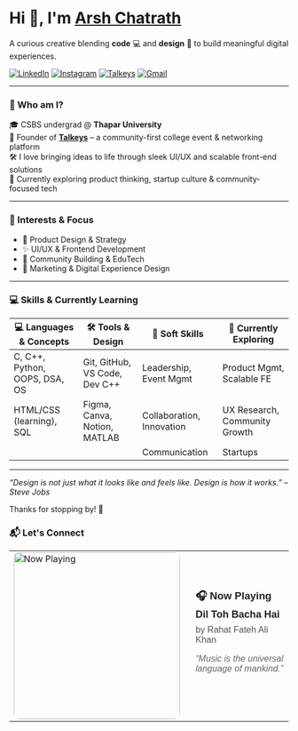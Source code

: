 # Hi 👋, I'm [**Arsh Chatrath**](https://www.linkedin.com/in/arshchatrath/)

A curious creative blending **code** 💻 and **design** 🎨 to build meaningful digital experiences.

[![LinkedIn](https://img.shields.io/badge/-LinkedIn-0A66C2?style=flat&logo=linkedin&logoColor=white)](https://www.linkedin.com/in/arshchatrath/) [![Instagram](https://img.shields.io/badge/-Instagram-E4405F?style=flat&logo=instagram&logoColor=white)](https://www.instagram.com/arshchatrath_30) [![Talkeys](https://img.shields.io/badge/-Talkeys-000000?style=flat&logo=firefox-browser&logoColor=white)](https://talkeys.xyz) [![Gmail](https://img.shields.io/badge/-Email-D14836?style=flat&logo=gmail&logoColor=white)](mailto:achatrath_be23@thapar.edu)

---

### 💼 Who am I?

🎓 CSBS undergrad @ **Thapar University**  
🚀 Founder of **[Talkeys](https://talkeys.xyz)** – a community-first college event & networking platform  
🛠️ I love bringing ideas to life through sleek UI/UX and scalable front-end solutions  
🌱 Currently exploring product thinking, startup culture & community-focused tech

---

### 🧠 Interests & Focus

- 🧩 Product Design & Strategy  
- ✨ UI/UX & Frontend Development  
- 🧠 Community Building & EduTech  
- 🎯 Marketing & Digital Experience Design

---

### 💻 Skills & Currently Learning

| 💻 Languages & Concepts        | 🛠️ Tools & Design           | 🤝 Soft Skills              | 🚀 Currently Exploring       |
|-------------------------------|-------------------------------|-----------------------------|-------------------------------|
| C, C++, Python, OOPS, DSA, OS | Git, GitHub, VS Code, Dev C++ | Leadership, Event Mgmt      | Product Mgmt, Scalable FE     |
| HTML/CSS (learning), SQL      | Figma, Canva, Notion, MATLAB  | Collaboration, Innovation   | UX Research, Community Growth |
|                               |                               | Communication               | Startups                      |


---


_“Design is not just what it looks like and feels like. Design is how it works.” – Steve Jobs_

Thanks for stopping by! 🌟

### 📬 Let's Connect

<table>
  <tr>
    <td>
      <a href="https://open.spotify.com/user/3176ufzakybufuchqpu2dfmxjvnq" target="_blank">
        <img src="https://res.cloudinary.com/dwxqmdtjk/image/upload/v1747469838/Black_and_Grey_Modern_Simple_Torn_Music_Player_Instagram_Post_wprcre.jpg" alt="Now Playing" width="300" style="border-radius: 10px;" />
      </a>
    </td>
    <td style="padding-left: 20px; vertical-align: middle; font-family: Arial, sans-serif; color: #222;">
      <h3 style="margin: 0;">🎧 Now Playing</h3>
      <p style="margin: 5px 0 8px 0; font-size: 18px; font-weight: bold;">Dil Toh Bacha Hai</p>
      <p style="margin: 0 0 12px 0; font-size: 16px; color: #555;">by Rahat Fateh Ali Khan</p>
      <p style="font-style: italic; color: #666; max-width: 250px;">
        “Music is the universal language of mankind.”  
      </p>
    </td>
  </tr>
</table>
